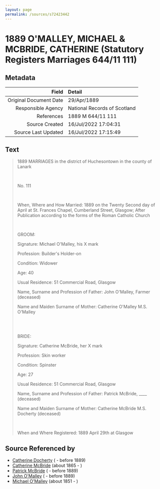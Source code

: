 ```yaml
---
layout: page
permalink: /sources/s72423442
---
```


# 1889 O'MALLEY, MICHAEL & MCBRIDE, CATHERINE (Statutory Registers Marriages 644/11 111)

## Metadata

Field | Detail
---:|:---
Original Document Date | 29/Apr/1889
Responsible Agency | National Records of Scotland
References | 1889 M 644/11 111
Source Created | 16/Jul/2022 17:04:31
Source Last Updated | 16/Jul/2022 17:15:49

## Text

> 1889 MARRIAGES in the district of Huchesontown in the county of Lanark
>
> <br/>
>
> No. 111
>
> <br/>
>
> When, Where and How Married: 1889 on the Twenty Second day of April at St. Frances Chapel, Cumberland Street, Glasgow; After Publication according to the forms of the Roman Catholic Church
>
> <br/>
>
> GROOM:
>
> Signature: Michael O'Malley, his X mark
>
> Profession: Builder's Holder-on
>
> Condition: Widower
>
> Age: 40
>
> Usual Residence: 51 Commercial Road, Glasgow
>
> Name, Surname and Profession of Father: John O'Malley, Farmer (deceased)
>
> Name and Maiden Surname of Mother: Catherine O'Malley M.S. O'Malley
>
> <br/>
>
> <br/>
>
> BRIDE:
>
> Signature: Catherine McBride, her X mark
>
> Profession: Skin worker
>
> Condition: Spinster
>
> Age: 27
>
> Usual Residence: 51 Commercial Road, Glasgow
>
> Name, Surname and Profession of Father: Patrick McBride, ____ (deceased)
>
> Name and Maiden Surname of Mother: Catherine McBride M.S. Docherty (deceased)
>
> <br/>
>
> When and Where Registered: 1889 April 29th at Glasgow
>

## Source Referenced by

* [Catherine Docherty](../people/@61251200@-catherine-docherty-b-d1889.md) ( - before 1889)
* [Catherine McBride](../people/@24941331@-catherine-mcbride-b1865-d.md) (about 1865 - )
* [Patrick McBride](../people/@28079676@-patrick-mcbride-b-d1889.md) ( - before 1889)
* [John O'Malley](../people/@50797152@-john-o'malley-b-d1889.md) ( - before 1889)
* [Michael O'Malley](../people/@34933754@-michael-o'malley-b1851-d.md) (about 1851 - )
